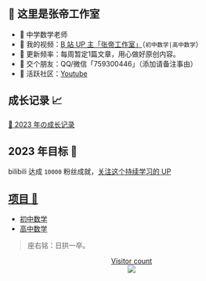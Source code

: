 ## 👋 这里是张帝工作室

- :apple: 中学数学老师
- :cookie: 我的视频：[B 站 UP 主「张帝工作室」](https://space.bilibili.com/11160758/)（`初中数学|高中数学`）
- :strawberry: 更新频率：每周暂定1篇文章，用心做好原创内容。
- :tangerine: 交个朋友：QQ/微信「759300446」（添加请备注事由）
- :watermelon: 活跃社区：[Youtube](https://www.youtube.com/channel/UCjzTFhv2rbGA4PzijWwKC6w?sub_confirmation=1)

## 成长记录 :chart_with_upwards_trend:

[:rocket: 2023 年の成长记录](https://github.com/users/zhangdistudio/projects/1)
## 2023 年目标 :dart:

bilibili 达成 `10000` 粉丝成就，[关注这个持续学习的 UP](https://space.bilibili.com/11160758/)
<a href="https://space.bilibili.com/11160758">
<!--
图标设计: https://shields.io/
-->

## 项目 :tada:

- [初中数学](https://github.com/ZhangDiStudio/ChuZhongShuXue)
- [高中数学](https://github.com/ZhangDiStudio/GaoZhongShuXue)

> 座右铭：日拱一卒。

<a href="https://alili.tech"><p align="center"> Visitor count<br> <img src="https://profile-counter.glitch.me/zhangdistudio/count.svg" /></a>
<!--
- 🔭 I’m currently working on ...
- 🌱 I’m currently learning ...
- 👯 I’m looking to collaborate on ...
- 🤔 I’m looking for help with ...
- 💬 Ask me about ...
- 📫 How to reach me: ...
- 😄 Pronouns: ...
- ⚡ Fun fact: ...
-->
